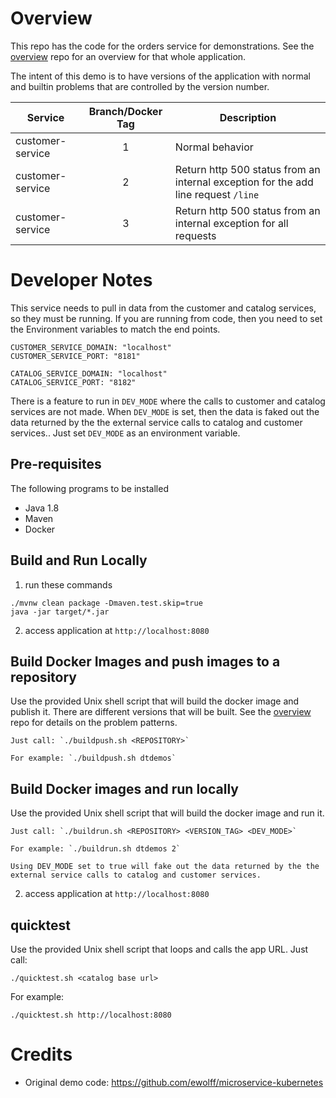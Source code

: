 # Overview

This repo has the code for the orders service for demonstrations.  See the [overview](https://github.com/dt-orders/overview) repo for an overview for that whole application.

The intent of this demo is to have versions of the application with normal and builtin problems that are controlled by the version number.

| Service  | Branch/Docker Tag | Description |
|---|:---:|---|
| customer-service | 1 | Normal behavior |
| customer-service | 2 | Return http 500 status from an internal exception for the add line request `/line` |
| customer-service | 3 | Return http 500 status from an internal exception for all requests |

# Developer Notes

This service needs to pull in data from the customer and catalog services, so they must be running.  If you are running from code, then you need to set the Environment variables to match the end points.

```
CUSTOMER_SERVICE_DOMAIN: "localhost"
CUSTOMER_SERVICE_PORT: "8181"

CATALOG_SERVICE_DOMAIN: "localhost"
CATALOG_SERVICE_PORT: "8182"
```

There is a feature to run in `DEV_MODE` where the calls to customer and catalog services are not made.  When `DEV_MODE` is set, then the data is faked out the data returned by the the external service calls to catalog and customer services..  Just set `DEV_MODE` as an environment variable. 

## Pre-requisites

The following programs to be installed
* Java 1.8
* Maven
* Docker

## Build and Run Locally

1. run these commands
  ```
  ./mvnw clean package -Dmaven.test.skip=true
  java -jar target/*.jar
  ```
2. access application at ```http://localhost:8080```

## Build Docker Images and push images to a repository

Use the provided Unix shell script that will build the docker image and publish it. There are different versions that will be built.  See the [overview](https://github.com/dt-orders/overview) repo for details on the problem patterns.

    Just call: `./buildpush.sh <REPOSITORY>`

    For example: `./buildpush.sh dtdemos`

## Build Docker images and run locally 

Use the provided Unix shell script that will build the docker image and run it. 

    Just call: `./buildrun.sh <REPOSITORY> <VERSION_TAG> <DEV_MODE>`

    For example: `./buildrun.sh dtdemos 2`

    Using DEV_MODE set to true will fake out the data returned by the the external service calls to catalog and customer services.


2. access application at ```http://localhost:8080```

## quicktest

Use the provided Unix shell script that loops and calls the app URL.  Just call:

```./quicktest.sh <catalog base url>```

For example:

```./quicktest.sh http://localhost:8080```

# Credits

* Original demo code: https://github.com/ewolff/microservice-kubernetes